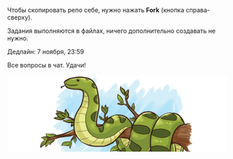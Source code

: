 Чтобы скопировать репо себе, нужно нажать **Fork** (кнопка справа-сверху).

Задания выполняются в файлах, ничего дополнительно создавать не нужно.

Дедлайн: 7 ноября, 23:59

Все вопросы в чат. Удачи!

![](/python.jpg)
